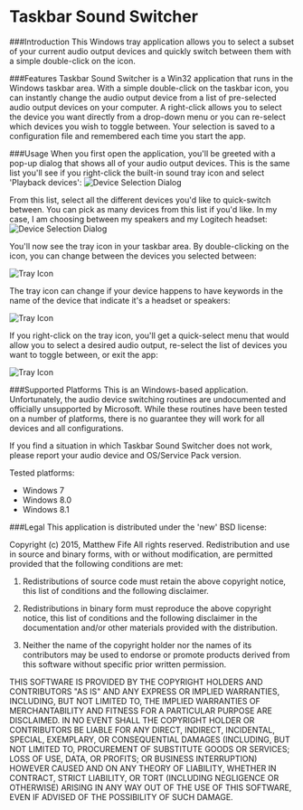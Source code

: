 # Taskbar Sound Switcher

###Introduction
This Windows tray application allows you to select a subset of your current audio output devices and quickly switch between them with a simple double-click on the icon.

###Features
Taskbar Sound Switcher is a Win32 application that runs in the Windows taskbar area. With a simple double-click on the taskbar icon, you can instantly change the audio output device from a list of pre-selected audio output devices on your computer. A right-click allows you to select the device you want directly from a drop-down menu or you can re-select which devices you wish to toggle between. Your selection is saved to a configuration file and remembered each time you start the app.

###Usage
When you first open the application, you'll be greeted with a pop-up dialog that shows all of your audio output devices. This is the same list you'll see if you right-click the built-in sound tray icon and select 'Playback devices':
![Device Selection Dialog](http://i61.tinypic.com/2eap0yq.jpg)

From this list, select all the different devices you'd like to quick-switch between. You can pick as many devices from this list if you'd like. In my case, I am choosing between my speakers and my Logitech headset:
![Device Selection Dialog](http://i62.tinypic.com/jfewq8.jpg)

You'll now see the tray icon in your taskbar area. By double-clicking on the icon, you can change between the devices you selected between:

![Tray Icon](http://i62.tinypic.com/yhx0m.jpg)

The tray icon can change if your device happens to have keywords in the name of the device that indicate it's a headset or speakers:

![Tray Icon](http://i62.tinypic.com/107tobl.jpg)

If you right-click on the tray icon, you'll get a quick-select menu that would allow you to select a desired audio output, re-select the list of devices you want to toggle between, or exit the app:

![Tray Icon](http://i60.tinypic.com/28lc6fc.jpg)

###Supported Platforms
This is an Windows-based application. Unfortunately, the audio device switching routines are undocumented and officially unsupported by Microsoft. While these routines have been tested on a number of platforms, there is no guarantee they will work for all devices and all configurations.

If you find a situation in which Taskbar Sound Switcher does not work, please report your audio device and OS/Service Pack version.

Tested platforms: 
* Windows 7 
* Windows 8.0 
* Windows 8.1

###Legal
This application is distributed under the 'new' BSD license:

Copyright (c) 2015, Matthew Fife All rights reserved. Redistribution and use in source and binary forms, with or without modification, are permitted provided that the following conditions are met:

1. Redistributions of source code must retain the above copyright notice, this list of conditions and the following disclaimer.

2. Redistributions in binary form must reproduce the above copyright notice, this list of conditions and the following disclaimer in the documentation and/or other materials provided with the distribution.

3. Neither the name of the copyright holder nor the names of its contributors may be used to endorse or promote products derived from this software without specific prior written permission.

THIS SOFTWARE IS PROVIDED BY THE COPYRIGHT HOLDERS AND CONTRIBUTORS "AS IS" AND ANY EXPRESS OR IMPLIED WARRANTIES, INCLUDING, BUT NOT LIMITED TO, THE IMPLIED WARRANTIES OF MERCHANTABILITY AND FITNESS FOR A PARTICULAR PURPOSE ARE DISCLAIMED. IN NO EVENT SHALL THE COPYRIGHT HOLDER OR CONTRIBUTORS BE LIABLE FOR ANY DIRECT, INDIRECT, INCIDENTAL, SPECIAL, EXEMPLARY, OR CONSEQUENTIAL DAMAGES (INCLUDING, BUT NOT LIMITED TO, PROCUREMENT OF SUBSTITUTE GOODS OR SERVICES; LOSS OF USE, DATA, OR PROFITS; OR BUSINESS INTERRUPTION) HOWEVER CAUSED AND ON ANY THEORY OF LIABILITY, WHETHER IN CONTRACT, STRICT LIABILITY, OR TORT (INCLUDING NEGLIGENCE OR OTHERWISE) ARISING IN ANY WAY OUT OF THE USE OF THIS SOFTWARE, EVEN IF ADVISED OF THE POSSIBILITY OF SUCH DAMAGE.